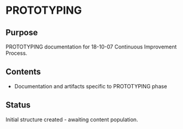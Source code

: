 # PROTOTYPING

## Purpose
PROTOTYPING documentation for 18-10-07 Continuous Improvement Process.

## Contents
- Documentation and artifacts specific to PROTOTYPING phase

## Status
Initial structure created - awaiting content population.
